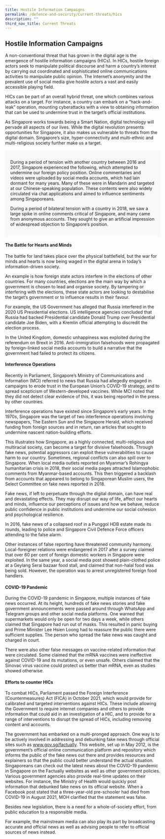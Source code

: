 ```yaml
---
title: Hostile Information Campaigns
permalink: /defence-and-security/Current-threats/hics
description: ""
third_nav_title: Current Threats
---
```


## Hostile Information Campaigns 
A non-conventional threat that has grown in the digital age is the emergence of hostile information campaigns (HICs). In HICs, hostile foreign actors seek to manipulate political discourse and harm a country’s interest by carrying out coordinated and sophisticated online communications activities to manipulate public opinion. The Internet’s anonymity and the prevalent use of social media give hostile actors a vast and easily accessible playing field.

HICs can be part of an overall hybrid threat, one which combines various attacks on a target. For instance, a country can embark on a “hack-and-leak” operation, mounting cyberattacks with a view to obtaining information that can be used to undermine trust in the target’s official institutions. 

As Singapore works towards being a Smart Nation, digital technology will pervade all aspects of our lives. While the digital revolution presents opportunities for Singapore, it also makes us vulnerable to threats from the digital domain. Singapore’s size, hyper-connectivity and multi-ethnic and multi-religious society further make us a target.

<div style="border:0px solid #0505f8;background-color:#f8f8f8;padding:1.2em;">

During a period of tension with another country between 2016 and 2017, Singapore experienced the following, which attempted to undermine our foreign policy position. Online commentaries and videos were uploaded by social media accounts, which had lain dormant for many years. Many of these were in Mandarin and targeted at our Chinese-speaking population. These contents were also widely circulated via chat applications and aimed to influence sentiments among Singaporeans.

During a period of bilateral tension with a country in 2018, we saw a large spike in online comments critical of Singapore, and many came from anonymous accounts. They sought to give an artificial impression of widespread objection to Singapore’s position.
</div>

#### The Battle for Hearts and Minds

The battle for land takes place over the physical battlefield, but the war for minds and hearts is now being waged in the digital arena in today’s information-driven society. 

An example is how foreign state actors interfere in the elections of other countries. For many countries, elections are the main way by which a government is chosen to lead and organise society. By tampering or interfering with the elections, these state actors are looking to destabilise the target’s government or to influence results in their favour. 

For example, the US Government has alleged that Russia interfered in the 2020 US Presidential elections.  US intelligence agencies concluded that Russia had backed Presidential candidate Donald Trump over Presidential candidate Joe Biden, with a Kremlin official attempting to discredit the election process.

In the United Kingdom, domestic unhappiness was exploited during the referendum on Brexit in 2016. Anti-immigration falsehoods were propagated by foreign-linked social media accounts to build a narrative that the government had failed to protect its citizens.

#### Interference Operations

Recently in Parliament, Singapore’s Ministry of Communications and Information (MCI) referred to news that Russia had allegedly engaged in campaigns to erode trust in the European Union’s COVID-19 strategy, and to spread scepticism of Western-developed vaccines. While MCI noted that they did not detect clear evidence of this, it was being reported in the press by other countries.

Interference operations have existed since Singapore’s early years. In the 1970s, Singapore was the target of two interference operations involving newspapers, The Eastern Sun and the Singapore Herald, which received funding from foreign sources and in return, ran articles that sought to undermine nascent nation-building efforts. 

This illustrates how Singapore, as a highly connected, multi-religious and multiracial society, can become a target for divisive falsehoods. Through fake news, potential aggressors can exploit these vulnerabilities to cause harm to our country. Sometimes, regional conflicts can also spill over to Singapore. When local media outlets reported on Myanmar’s Rohingya humanitarian crisis in 2018, their social media pages attracted Islamophobic comments from Myanmar-based accounts. This then triggered a backlash from accounts that appeared to belong to Singaporean Muslim users, the Select Committee on fake news reported in 2018.

Fake news, if left to perpetuate through the digital domain, can have real and devastating effects. They may disrupt our way of life, affect our hearts and minds, influence our perceptions of issues and how we behave, reduce public confidence in public institutions and undermine our social cohesion and psychological resilience. 

In 2016, fake news of a collapsed roof in a Punggol HDB estate made its rounds, leading to police and Singapore Civil Defence Force officers attending to the false alarm.

Other instances of false reporting have threatened community harmony. Local-foreigner relations were endangered in 2017 after a survey claimed that over 60 per cent of foreign domestic workers in Singapore were exploited. In the same year, a social media post showed plain-clothed police at a Geylang Serai bazaar food stall, and claimed that non-halal food was being sold. However, the operation was to arrest unregistered foreign food handlers.

#### COVID-19 Pandemic 

During the COVID-19 pandemic in Singapore, multiple instances of fake news occurred. At its height, hundreds of fake news stories and fake government announcements were passed around through WhatsApp and Telegram groups and other social media platforms. One warned that supermarkets would only be open for two days a week, while others claimed that Singapore had run out of masks. This resulted in panic buying and Prime Minister Lee Hsien Loong had to reassure the public there were sufficient supplies. The person who spread the fake news was caught and charged in court.

There were also other false messages on vaccine-related information that were circulated. Some claimed that the mRNA vaccines were ineffective against COVID-19 and its mutations, or even unsafe. Others claimed that the Sinovac virus vaccine could protect us better than mRNA, even as studies showed otherwise.

#### Efforts to counter HICs

To combat HICs, Parliament passed the Foreign Interference (Countermeasures) Act (FICA) in October 2021, which would provide for calibrated and targeted interventions against HICs. These include allowing the Government to require internet companies and others to provide information that could aid in an investigation of a HIC, and to provide for a range of interventions to disrupt the spread of HICs, including removing content and accounts. 

The government has embarked on a multi-pronged approach. One way is to be actively involved in addressing and debunking fake news through official sites such as www.gov.sg/factually. This website, set up in May 2012, is the government’s official online communication platform and repository which informs the public of the fake news out there and provides resources and explainers so that the public could better understand the actual situation. Singaporeans can check out the latest news about the COVID-19 pandemic in Singapore on the Factually websites as well as other government policies. Various government agencies also provide real-time updates on their websites. For instance, the Ministry of Health would quickly post information that debunked fake news on its official website. When a Facebook post stated that a three-year-old pre-schooler had died from COVID-19 in August 2021, MOH clarified that the statement was false.

Besides new legislation, there is a need for a whole-of-society effort, from public education to a responsible media.

For example, the mainstream media can also play its part by broadcasting accurate and official news as well as advising people to refer to official sources of news instead.